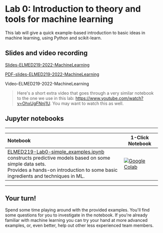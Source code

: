 # Lab 0: Introduction to theory and tools for machine learning

This lab will give a quick example-based introduction to basic ideas in machine learning, using Python and scikit-learn. 


## Slides and video recording

[Slides-ELMED219-2022-MachineLearning](https://docs.google.com/presentation/d/e/2PACX-1vQ2uQxh_762gMfnIncJdppsy6cHvEEx0WqePzBVmBUGQKvaHyMJhyWApApbssVmvQkXma4yNkaK1f1O/pub?start=false&loop=false&delayms=3000) 

[PDF-slides-ELMED219-2022-MachineLearning](../assets/PDF-slides/6-ELMED219-2022-Lab0-MachineLearning.pdf) 

Video-ELMED219-2022-MachineLearning

> Here's a short extra video that goes through a very similar notebook to the one we use in this lab: https://www.youtube.com/watch?v=OhxUgFNnj1U. You may want to watch this as well. 

## Jupyter notebooks

---

| Notebook    |      1-Click Notebook      |
|:----------|------|
|  [ELMED219-Lab0-simple_examples.ipynb](https://nbviewer.org/github/MMIV-ML/ELMED219-2022/blob/main/Lab0.1-ML/ELMED219-Lab0-simple_examples.ipynb)  <br>constructs predictive models based on some simple data sets. <br>Provides a hands-on introduction to some basic ingredients and techniques in ML. | [![Google Colab](https://colab.research.google.com/assets/colab-badge.svg)](https://colab.research.google.com/github/MMIV-ML/ELMED219-2022/blob/main/Lab0.1-ML/ELMED219-Lab0-simple_examples.ipynb)|


---


## Your turn! 

Spend some time playing around with the provided examples. You'll find some questions for you to investigate in the notebook. If you're already familiar with machine learning you can try your hand at more advanced examples, or, even better, help out other less experienced team members.

